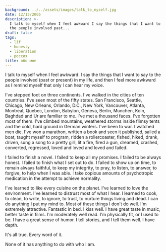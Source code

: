 ```yaml
---
background: ../../assets/images/talk_to_myself.jpg
date: 12/13/2005
description: >-
  I talk to myself when I feel awkward I say the things that I want to say to
  the people involved past...
draft: false
tags:
  - lïf
  - honesty
  - liberation
  - россия
title: обо мне
---
```

  
I talk to myself when I feel awkward. I say the things that I want to say to the people involved (past or present) in my life, and then I feel more awkward as I remind myself that only I can hear my voice.  
  
I've stepped foot on three continents. I've walked in the cities of ten countries. I've seen most of the fifty states. San Francisco, Seattle, Chicago, New Orleans, Orlando, D.C., New York, Vancouver, Atlanta, Montreal, Quebec, London, Babylon, Geneva, Berlin, Munchen, Koln, Baghdad and Ur are familiar to me. I've met a thousand faces. I've forgotten most of them. I've climbed mountains, weathered storms inside flimsy tents and the cold, hard ground in German winters. I've been to war. I watched men die. I've won a marathon, written a book and seen it published, sailed a boat, taught myself to program, ridden a rollercoaster, fished, hiked, drank, driven, sung a song to a pretty girl, lit a fire, fired a gun, dreamed, crashed, converted, regressed, loved and loved and loved and failed.  
  
I failed to finish a novel. I failed to keep all my promises. I failed to be always honest. I failed to finish what I set out to do. I failed to show up on time, to remain always faithful, to keep my integrity, to pray, to listen, to answer, to forgive, to help when I was able. I take copious amounts of psychotropic medication in the attempt to achieve normality.  
  
I've learned to like every cuisine on the planet. I've learned to love the environment. I've learned to distrust most of what I hear. I learned to cook, to clean, to write, to ignore, to trust, to nurture things living and dead. I can do anything I put my mind to. Most of these things I don't do well. I'm extremely attractive. Fantastic in bed. I kiss well. I have great taste in music, better taste in films. I'm moderately well read. I'm physically fit, or I used to be. I have a great sense of humor. I tell stories, and I tell them well. I have depth.  
  
It's all true. Every word of it.  
  
None of it has anything to do with who I am.  
